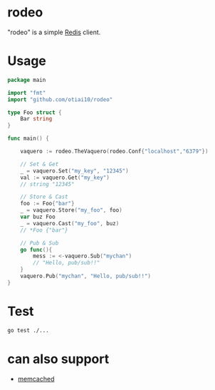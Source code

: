 # rodeo
"rodeo" is a simple [Redis](http://redis.io/) client.

# Usage
```go
package main

import "fmt"
import "github.com/otiai10/rodeo"

type Foo struct {
    Bar string
}

func main() {

    vaquero := rodeo.TheVaquero(rodeo.Conf{"localhost","6379"})

    // Set & Get
    _ = vaquero.Set("my_key", "12345")
    val := vaquero.Get("my_key")
    // string "12345"

    // Store & Cast
    foo := Foo{"bar"}
    _ = vaquero.Store("my_foo", foo)
    var buz Foo
    _ = vaquero.Cast("my_foo", buz)
    // *Foo {"bar"}

    // Pub & Sub
    go func(){
        mess := <-vaquero.Sub("mychan")
        // "Hello, pub/sub!!"
    }
    vaquero.Pub("mychan", "Hello, pub/sub!!")
}
```

# Test
```sh
go test ./...
```

# can also support

- [memcached](https://github.com/otiai10/rodeo/tree/master/protocol/memcached)

